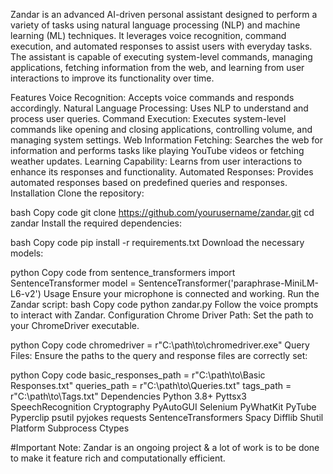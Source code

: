 Zandar is an advanced AI-driven personal assistant designed to perform a variety of tasks using natural language processing (NLP) and machine learning (ML) techniques. It leverages voice recognition, command execution, and automated responses to assist users with everyday tasks. The assistant is capable of executing system-level commands, managing applications, fetching information from the web, and learning from user interactions to improve its functionality over time.

Features
Voice Recognition: Accepts voice commands and responds accordingly.
Natural Language Processing: Uses NLP to understand and process user queries.
Command Execution: Executes system-level commands like opening and closing applications, controlling volume, and managing system settings.
Web Information Fetching: Searches the web for information and performs tasks like playing YouTube videos or fetching weather updates.
Learning Capability: Learns from user interactions to enhance its responses and functionality.
Automated Responses: Provides automated responses based on predefined queries and responses.
Installation
Clone the repository:

bash
Copy code
git clone https://github.com/yourusername/zandar.git
cd zandar
Install the required dependencies:

bash
Copy code
pip install -r requirements.txt
Download the necessary models:

python
Copy code
from sentence_transformers import SentenceTransformer
model = SentenceTransformer('paraphrase-MiniLM-L6-v2')
Usage
Ensure your microphone is connected and working.
Run the Zandar script:
bash
Copy code
python zandar.py
Follow the voice prompts to interact with Zandar.
Configuration
Chrome Driver Path: Set the path to your ChromeDriver executable.

python
Copy code
chromedriver = r"C:\path\to\chromedriver.exe"
Query Files: Ensure the paths to the query and response files are correctly set:

python
Copy code
basic_responses_path = r"C:\path\to\Basic Responses.txt"
queries_path = r"C:\path\to\Queries.txt"
tags_path = r"C:\path\to\Tags.txt"
Dependencies
Python 3.8+
Pyttsx3
SpeechRecognition
Cryptography
PyAutoGUI
Selenium
PyWhatKit
PyTube
Pyperclip
psutil
pyjokes
requests
SentenceTransformers
Spacy
Difflib
Shutil
Platform
Subprocess
Ctypes


#Important Note: Zandar is an ongoing project & a lot of work is to be done to make it feature rich and computationally efficient.
